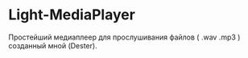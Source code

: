 # Light-MediaPlayer
Простейший медиаплеер для прослушивания файлов ( .wav .mp3 ) созданный мной (Dester).

